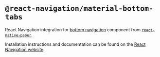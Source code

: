 # `@react-navigation/material-bottom-tabs`

React Navigation integration for [bottom navigation](https://material.io/design/components/bottom-navigation.html) component from [`react-native-paper`](https://callstack.github.io/react-native-paper/bottom-navigation.html).

Installation instructions and documentation can be found on the [React Navigation website](https://reactnavigation.org/docs/material-bottom-tab-navigator.html).
